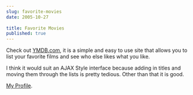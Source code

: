```yaml
---
slug: favorite-movies
date: 2005-10-27
 
title: Favorite Movies
published: true
---
```

Check out [YMDB.com](http://www.YMDB.com), it is a simple and easy to use site that allows you to list your favorite films and see who else likes what you like.<p />I think it would suit an AJAX Style interface because adding in titles and moving them through the lists is pretty tedious.  Other than that it is good.<p />[My Profile](http://www.ymdb.com/kinlan/l29716_ukuk.html).<p />

